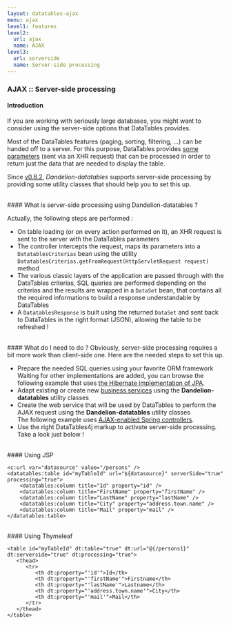 ```yaml
---
layout: datatables-ajax
menu: ajax
level1: features
level2:
  url: ajax
  name: AJAX
level3:
  url: serverside
  name: Server-side processing
---
```


### AJAX :: Server-side processing

#### Introduction

If you are working with seriously large databases, you might want to consider using the server-side options that DataTables provides. 

Most of the DataTables features (paging, sorting, filtering, ...) can be handed off to a server. For this purpose, DataTables provides <a href="http://datatables.net/usage/server-side">some parameters</a> (sent via an XHR request) that can be processed in order to return just the data that are needed to display the table.

Since [v0.8.2](https://github.com/datatables4j/issues/issues?milestone=3&page=1&state=closed), *Dandelion-datatables* supports server-side processing by providing some utility classes that should help you to set this up.

<br />
#### What is server-side processing using Dandelion-datatables ?

Actually, the following steps are performed :

 - On table loading (or on every action performed on it), an XHR request is sent to the server with the DataTables parameters
 - The controller intercepts the request, maps its parameters into a <code>DatatablesCriterias</code>  bean using the utility `DatatablesCriterias.getFromRequest(HttpServletRequest request)` method
 - The various classic layers of the application are passed through with the DataTables criterias, SQL queries are performed depending on the criterias and the results are wrapped in a `DataSet` bean, that contains all the required informations to build a response understandable by DataTables
 - A `DatatablesResponse` is built using the returned `DataSet` and sent back to DataTables in the right format (JSON), allowing the table to be refreshed !

<br />         
#### What do I need to do ?
Obviously, server-side processing requires a bit more work than client-side one. Here are the needed steps to set this up.

 * Prepare the needed SQL queries using your favorite ORM framework<br />Waiting for other implementations are added, you can browse the following example that uses [the Hibernate implementation of JPA](https://github.com/Dandelion/dandelion-samples/blob/master/datatables-jsp/src/main/java/com/github/dandelion/datatables/dao/PersonDao.java).
 * Adapt existing or create new [business services](https://github.com/Dandelion/dandelion-samples/blob/master/datatables-jsp/src/main/java/com/github/dandelion/datatables/service/impl/PersonServiceJpaImpl.java) using the **Dandelion-datatables** utility classes
 * Create the web service that will be used by DataTables to perform the AJAX request using the <strong>Dandelion-datatables</strong> utility classes<br /> The following example uses [AJAX-enabled Spring controllers](https://github.com/Dandelion/dandelion-samples/blob/master/datatables-jsp/src/main/java/com/github/dandelion/datatables/ajax/SpringMvcAjaxController.java).
 * Use the right DataTables4j markup to activate server-side processing. Take a look just below !

<br />
#### Using JSP

    <c:url var="datasource" value="/persons" />
    <datatables:table id="myTableId" url="${datasource}" serverSide="true" processing="true">
        <datatables:column title="Id" property="id" />
        <datatables:column title="FirstName" property="firstName" />
        <datatables:column title="LastName" property="lastName" />
        <datatables:column title="City" property="address.town.name" />
        <datatables:column title="Mail" property="mail" />
    </datatables:table>

<br />
#### Using Thymeleaf

	<table id="myTableId" dt:table="true" dt:url="@{/persons1}" dt:serverside="true" dt:processing="true">
	   <thead>
	      <tr>
	         <th dt:property="'id'">Id</th>
	         <th dt:property="'firstName'">Firstname</th>
	         <th dt:property="'lastName'">Lastname</th>
	         <th dt:property="'address.town.name'">City</th>
	         <th dt:property="'mail'">Mail</th>
	      </tr>
	   </thead>
	</table>